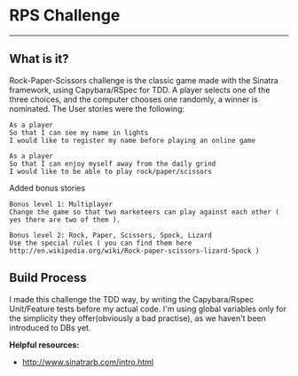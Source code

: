 # RPS Challenge
--------

What is it?
---------

Rock-Paper-Scissors challenge is the classic game made with the Sinatra
framework, using Capybara/RSpec for TDD. A player selects one of the three
choices, and the computer chooses one randomly, a winner is nominated.
The User stories were the following:

```
As a player
So that I can see my name in lights
I would like to register my name before playing an online game

As a player
So that I can enjoy myself away from the daily grind
I would like to be able to play rock/paper/scissors
```

Added bonus stories

```
Bonus level 1: Multiplayer
Change the game so that two marketeers can play against each other ( yes there are two of them ).

Bonus level 2: Rock, Paper, Scissors, Spock, Lizard
Use the special rules ( you can find them here http://en.wikipedia.org/wiki/Rock-paper-scissors-lizard-Spock )
```

Build Process
-----

I made this challenge the TDD way, by writing the Capybara/Rspec Unit/Feature
tests before my actual code. I'm using global variables only for the simplicity
they offer(obviously a bad practise), as we haven't been introduced to DBs yet.

**Helpful resources:**
* http://www.sinatrarb.com/intro.html
